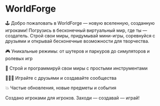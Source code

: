 # WorldForge
🕹 Добро пожаловать в WorldForge — новую вселенную, созданную игроками!
Погрузись в бесконечный виртуальный мир, где ты — создатель. Строй свои миры, придумывай мини-игры, соревнуйся с друзьями и открывай бесконечные возможности для творчества.

🎮 Уникальные режимы: от шутеров и паркуров до симуляторов и ролевых игр

🧱 Строй и программируй свои миры с простыми инструментами

🧑‍🤝‍🧑 Играйте с друзьями и создавайте сообщества

💥 Частые обновления, новые предметы и события

Создано игроками для игроков. Заходи — создавай — играй!
